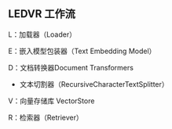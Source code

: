 ## LEDVR 工作流

L：加载器（Loader）

E：嵌入模型包装器（Text Embedding Model）

D：文档转换器Document Transformers

- 文本切割器（RecursiveCharacterTextSplitter）

V：向量存储库 VectorStore

R：检索器（Retriever）